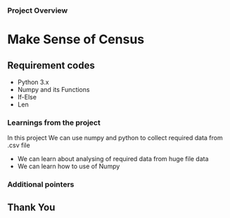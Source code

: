 ### Project Overview

 # Make Sense of Census

## Requirement codes

- Python 3.x
- Numpy and its Functions
- If-Else
- Len


### Learnings from the project

 In this project We can use numpy and python to collect required data from .csv file
- We can learn about analysing of required data from huge file data
- We can learn how to use of Numpy


### Additional pointers

 ## Thank You



